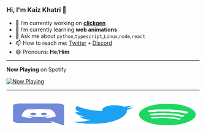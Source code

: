 ### Hi, I'm Kaiz Khatri 👋

<!-- info -->

- 🔭 I’m currently working on **[clickgen](https://github.com/KaizIqbal/clickgen)**
- 🌱 I’m currently learning **web animations**
- 💬 Ask me about `python`,`typescript`,`Linux`,`node`,`react`
- 📫 How to reach me: [Twitter](https://twitter.com/ful1e5_) &squf; [Discord](https://discord.gg/6T5nDNt)
- 😄 Pronouns: **He**/**Him**

---

<!-- Now Playing -->

**Now Playing** on Spotify

<a href="https://kaiz.vercel.app/now-playing?open">
    <img src="https://kaiz.vercel.app/now-playing" width="256" height="64" alt="Now Playing">
</a>

---

<br>
<!-- Socials -->
<div align="center" style="display: flex; justify-content: space-between;">
    <a href="#">
        <img src="./assets/Discord.svg" width="256" height="64" alt="Now Playing">
    </a>
    <a href="#">
        <img src="./assets/Twitter.svg" width="256" height="64" alt="Now Playing">
    </a>
    <a href="#">
        <img src="./assets/Spotify.svg" width="256" height="64" alt="Now Playing">
    </a>
<div>
